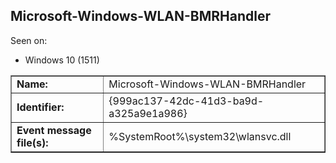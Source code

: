 ## Microsoft-Windows-WLAN-BMRHandler

Seen on:
* Windows 10 (1511)

<table border="1" class="docutils">
  <tbody>
    <tr>
      <td><b>Name:</b></td>
      <td>Microsoft-Windows-WLAN-BMRHandler</td>
    </tr>
    <tr>
      <td><b>Identifier:</b></td>
      <td>{999ac137-42dc-41d3-ba9d-a325a9e1a986}</td>
    </tr>
    <tr>
      <td><b>Event message file(s):</b></td>
      <td>%SystemRoot%\system32\wlansvc.dll</td>
    </tr>
  </tbody>
</table>

&nbsp;

